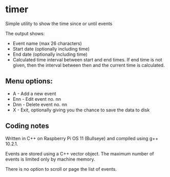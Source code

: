 # timer
Simple utility to show the time since or until events

The output shows:
- Event name (max 26 characters)
- Start date (optionally including time)
- End date (optionally including time)
- Calculated time interval between start and end times. If end time is not
  given, then the interval between then and the current time is calculated.
  
## Menu options:
  
- A - Add a new event  
- Enn - Edit event no. nn
- Dnn - Delete event no. nn
- X - Exit, optionally giving you the chance to save the data to disk
  
## Coding notes

Written in C++ on Raspberry Pi OS 11 (Bullseye) and compiled using g++ 10.2.1.
  
Events are stored using a C++ vector object. The maximum number of
events is limited only by machine memory.
  
There is no option to scroll or page the list of events.
